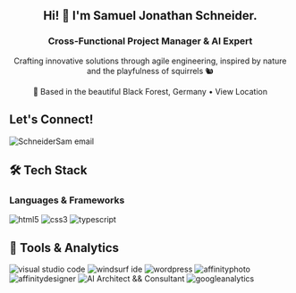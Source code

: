 <br>
<br>
    <style>
        a {
            text-decoration: none;
        }
    </style>
    <h2 align=center>Hi! 👋 I'm Samuel Jonathan Schneider.</h2>
        <div align="center">
            <h3>Cross-Functional Project Manager & AI Expert</h3>
            <p>Crafting innovative solutions through agile engineering, inspired by nature and the playfulness of squirrels 🐿</p>
            <p>🌲 Based in the beautiful Black Forest, Germany • <a href="https://goo.gl/maps/yqxCkCvaanBDVWXA8" target="_blank">View Location</a></p>
        </div>
    <h2 align="left">Let's Connect!</h2>
        <p style="text-align: left;">
            <a href="mailto:mail@sjschneider.de" target="_blank">
                <img src="https://img.shields.io/badge/write%20me-D7E3FC" alt="SchneiderSam email">
            </a>
        </p>
    <h2 align="left">🛠️ Tech Stack</h2>
        <h3>Languages & Frameworks</h3>
        <p style="text-align: left;">
            <a href="https://www.w3.org/html/" target="_blank">
                <img src="https://img.shields.io/badge/HTML5-E34F26?style=for-the-badge&logo=html5&logoColor=white" alt="html5" />
            </a>
            <a href="https://www.w3schools.com/css/" target="_blank">
                <img src="https://img.shields.io/badge/CSS3-1572B6?style=for-the-badge&logo=css3&logoColor=white" alt="css3" />
            </a>
            <a href="https://www.typescriptlang.org/" target="_blank">
                <img src="https://img.shields.io/badge/TypeScript-3178C6?style=for-the-badge&logo=typescript&logoColor=white" alt="typescript" />
            </a>
        </p>
    <h2 align="left">🔧 Tools & Analytics</h2>
        <p style="text-align: left;">
            <a href="https://code.visualstudio.com/" target="_blank">
                <img src="https://img.shields.io/badge/Visual_Studio_Code-0078D4?style=for-the-badge&logo=visual%20studio%20code&logoColor=white" alt="visual studio code" />
            </a>
            <a href="https://www.codeium.com/windsurf" target="_blank">
                <img src="https://img.shields.io/badge/Windsurf-000000?style=for-the-badge&logo=codeium&logoColor=white" alt="windsurf ide" />
            </a>
            <a href="https://wordpress.org/" target="_blank">
                <img src="https://img.shields.io/badge/Wordpress-21759B?style=for-the-badge&logo=wordpress&logoColor=white" alt="wordpress" />
            </a>
            <a href="https://affinity.serif.com/de/photo/" target="_blank">
                <img src="https://img.shields.io/badge/affinityphoto-%237E4DD2.svg?style=for-the-badge&logo=affinity-photo&logoColor=white" alt="affinityphoto">
            </a>
            <a href="https://affinity.serif.com/de/designer/" target="_blank">
                <img src="https://img.shields.io/badge/affinitydesginer-%231B72BE.svg?style=for-the-badge&logo=affinity-designer&logoColor=white" alt="affinitydesigner">
            </a>
            <a href="#" target="_blank">
                <img src="https://img.shields.io/badge/AI-Architect%20&&%20Consultant-6c757d?style=for-the-badge&logo=robot&logoColor=white" alt="AI Architect && Consultant" />
            </a>
            <a href="https://marketingplatform.google.com/intl/en/about/analytics/" target="_blank">
                <img src="https://img.shields.io/badge/Google%20Analytics-E37400?style=for-the-badge&logo=google%20analytics&logoColor=white" alt="googleanalytics" />
            </a>
        </p>
<br>